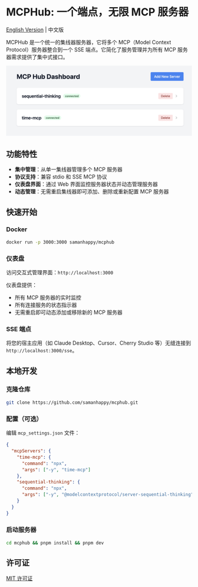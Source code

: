# MCPHub: 一个端点，无限 MCP 服务器

[English Version](README.md) | 中文版

MCPHub 是一个统一的集线器服务器，它将多个 MCP（Model Context Protocol）服务器整合到一个 SSE 端点。它简化了服务管理并为所有 MCP 服务器需求提供了集中式接口。

![仪表盘预览](assets/dashboard.png)

## 功能特性

- **集中管理**：从单一集线器管理多个 MCP 服务器
- **协议支持**：兼容 stdio 和 SSE MCP 协议
- **仪表盘界面**：通过 Web 界面监控服务器状态并动态管理服务器
- **动态管理**：无需重启集线器即可添加、删除或重新配置 MCP 服务器

## 快速开始

### Docker

```bash
docker run -p 3000:3000 samanhappy/mcphub
```

### 仪表盘

访问交互式管理界面：`http://localhost:3000`

仪表盘提供：

- 所有 MCP 服务器的实时监控
- 所有连接服务的状态指示器
- 无需重启即可动态添加或移除新的 MCP 服务器

### SSE 端点

将您的宿主应用（如 Claude Desktop、Cursor、Cherry Studio 等）无缝连接到 `http://localhost:3000/sse`。

## 本地开发

### 克隆仓库

```bash
git clone https://github.com/samanhappy/mcphub.git
```

### 配置（可选）

编辑 `mcp_settings.json` 文件：

```json
{
  "mcpServers": {
    "time-mcp": {
      "command": "npx",
      "args": ["-y", "time-mcp"]
    },
    "sequential-thinking": {
      "command": "npx",
      "args": ["-y", "@modelcontextprotocol/server-sequential-thinking"]
    }
  }
}
```

### 启动服务器

```bash
cd mcphub && pnpm install && pnpm dev
```

## 许可证

[MIT 许可证](LICENSE)
